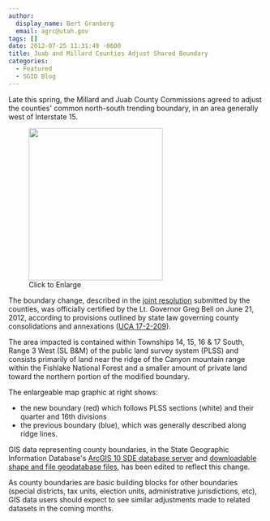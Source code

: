 ```yaml
---
author:
  display_name: Bert Granberg
  email: agrc@utah.gov
tags: []
date: 2012-07-25 11:31:49 -0600
title: Juab and Millard Counties Adjust Shared Boundary
categories:
  - Featured
  - SGID Blog
---
```

<p>Late this spring, the Millard and Juab County Commissions agreed to adjust the counties' common north-south trending boundary, in an area generally west of Interstate 15.</p>
<figure class="caption caption--right"><a href="{% link images/2012-juab-millard-county-boundary-change.png %}"><img class="caption__image" title="2012 Juab-Millard County Boundary Change Agreement" src="{% link images/2012-juab-millard-county-boundary-change-264x300.png %}" alt="" width="264" height="300" /></a><figcaption class="caption__text">Click to Enlarge</figcaption></figure>
<p>The boundary change, described in the <a href="https://municert.utah.gov/Media/Default/Municipal%20Certifications/2012/Juab%20and%20Millard%20Counties%20boundary%20adjustment%206-6-12.pdf">joint resolution</a> submitted by the counties, was officially certified by the Lt. Governor Greg Bell on June 21, 2012, according to provisions outlined by state law governing county consolidations and annexations (<a href="https://le.utah.gov/xcode/Title17/Chapter2/17-2-S209.html">UCA 17-2-209</a>).</p>
<p>The area impacted is contained within Townships 14, 15, 16 &amp; 17 South, Range 3 West (SL B&amp;M) of the public land survey system (PLSS) and consists primarily of land near the ridge of the Canyon mountain range within the Fishlake National Forest and a smaller amount of private land toward the northern portion of the modified boundary.</p>
<p>The enlargeable map graphic at right shows:</p>
<ul>
<li>the new boundary (red) which follows PLSS sections (white) and their quarter and 16th divisions</li>
<li>the previous boundary (blue), which was generally described along ridge lines.</li>
</ul>
<p>GIS data representing county boundaries, in the State Geographic Information Database's <a title="How to Connect to the SGID via ArcSDE" href="{% link sgid/state-only/index.md %}">ArcGIS 10 SDE database server</a> and <a title="State, County, and Municipal Boundaries" href="{% link data/boundaries/citycountystate/index.html %}">downloadable shape and file geodatabase files</a>, has been edited to reflect this change.</p>
<p>As county boundaries are basic building blocks for other boundaries (special districts, tax units, election units, administrative jurisdictions, etc), GIS data users should expect to see similar adjustments made to related datasets in the coming months.</p>
